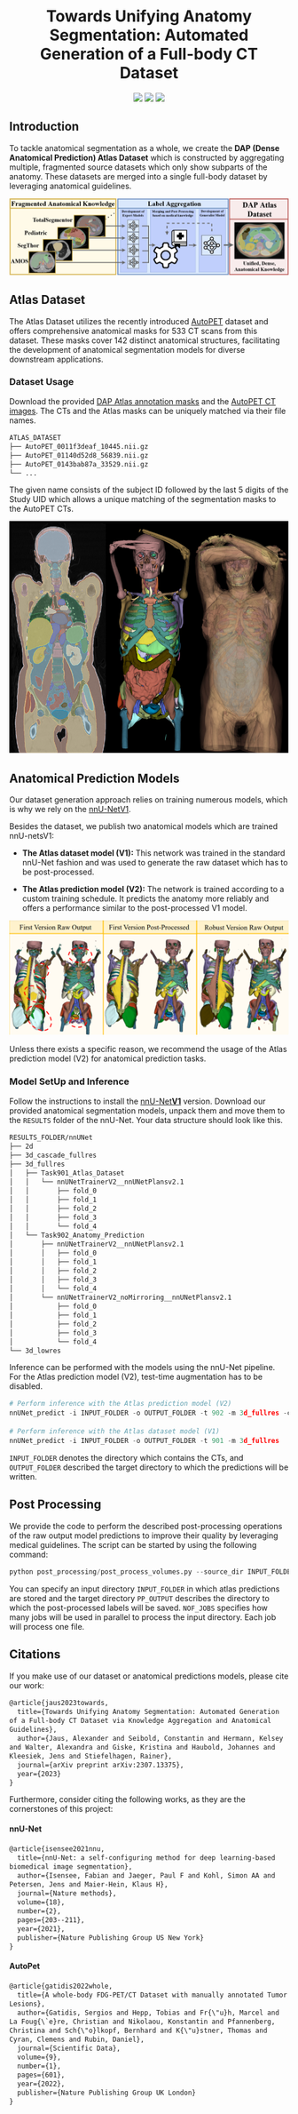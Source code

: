 <div align="center">

# Towards Unifying Anatomy Segmentation: Automated Generation of a Full-body CT Dataset

</div>

<p align="center">
<a href=https://arxiv.org/abs/2307.13375><img src="https://img.shields.io/badge/arxiv-2307.13375-orange?logo=arxiv&logoColor=white"/></a>
<a href="https://drive.google.com/drive/folders/1WIlvpeKAWNS99sFprkGKtNZkHm-3agLf?usp=sharing"><img src="https://img.shields.io/badge/GDrive-Models_&_Dataset-blue?logo=googledrive"/></a>
<a href="https://www.synapse.org/#!Synapse:syn52287632.1/datasets/"><img src="https://img.shields.io/badge/Synapse-Dataset-blue"/></a>
</p>

## Introduction
To tackle anatomical segmentation as a whole, we create the **DAP (Dense Anatomical Prediction) Atlas Dataset** which is constructed by aggregating multiple, fragmented source datasets which only show subparts of the anatomy. These datasets are merged into a single full-body dataset by leveraging anatomical guidelines. 

![Atlas_construction](figures/Atlas_construction.png)

## Atlas Dataset

The Atlas Dataset utilizes the recently introduced [AutoPET](https://wiki.cancerimagingarchive.net/pages/viewpage.action?pageId=93258287) dataset and offers comprehensive anatomical masks for 533 CT scans from this dataset. These masks cover 142 distinct anatomical structures, facilitating the development of anatomical segmentation models for diverse downstream applications.

### Dataset Usage
Download the provided [DAP Atlas annotation masks](https://drive.google.com/file/d/1ex0a9eQULLvKPDwijmijX2h49A-ockNy/view?usp=drive_link) and the [AutoPET CT images](https://wiki.cancerimagingarchive.net/pages/viewpage.action?pageId=93258287). The CTs and the Atlas masks can be uniquely matched via their file names.

```text
ATLAS_DATASET
├── AutoPET_0011f3deaf_10445.nii.gz
├── AutoPET_01140d52d8_56839.nii.gz
├── AutoPET_0143bab87a_33529.nii.gz
└── ...
```
The given name consists of the subject ID followed by the last 5 digits of the Study UID which allows a unique matching of the segmentation masks to the AutoPET CTs.

![Atlas_sample_image](figures/Atlas_sample.png)


## Anatomical Prediction Models
Our dataset generation approach relies on training numerous models, which is why we rely on the [nnU-NetV1](https://github.com/MIC-DKFZ/nnUNet/tree/nnunetv1).

Besides the dataset, we publish two anatomical models which are trained nnU-netsV1:
- **The Atlas dataset model (V1):** This network was trained in the standard nnU-Net fashion and was used to generate the raw dataset which has to be post-processed.

- **The Atlas prediction model (V2):** The network is trained according to a custom training schedule. It predicts the anatomy more reliably and offers a performance similar to the post-processed V1 model.

![Model_comparison](figures/Model_comparison.png)

Unless there exists a specific reason, we recommend the usage of the Atlas prediction model (V2) for anatomical prediction tasks.

### Model SetUp and Inference
Follow the instructions to install the [nnU-Net**V1**](https://github.com/MIC-DKFZ/nnUNet/tree/nnunetv1) version. Download our provided anatomical segmentation models, unpack them and move them to the `RESULTS` folder of the nnU-Net. Your data structure should look like this.

```text
RESULTS_FOLDER/nnUNet
├── 2d
├── 3d_cascade_fullres
├── 3d_fullres
│   ├── Task901_Atlas_Dataset
│   │   └── nnUNetTrainerV2__nnUNetPlansv2.1
│   │       ├── fold_0
│   │       ├── fold_1
│   │       ├── fold_2
│   │       ├── fold_3
│   │       └── fold_4
│   └── Task902_Anatomy_Prediction
│       ├── nnUNetTrainerV2__nnUNetPlansv2.1
│       │   ├── fold_0
│       │   ├── fold_1
│       │   ├── fold_2
│       │   ├── fold_3
│       │   └── fold_4
│       └── nnUNetTrainerV2_noMirroring__nnUNetPlansv2.1
│           ├── fold_0
│           ├── fold_1
│           ├── fold_2
│           ├── fold_3
│           └── fold_4
└── 3d_lowres

```
Inference can be performed with the models using the nnU-Net pipeline. For the Atlas prediction model (V2), test-time augmentation has to be disabled.

```python
# Perform inference with the Atlas prediction model (V2)
nnUNet_predict -i INPUT_FOLDER -o OUTPUT_FOLDER -t 902 -m 3d_fullres -chk model_latest -tr nnUNetTrainerV2_noMirroring --disable_tta

# Perform inference with the Atlas dataset model (V1)
nnUNet_predict -i INPUT_FOLDER -o OUTPUT_FOLDER -t 901 -m 3d_fullres 
```
`INPUT_FOLDER` denotes the directory which contains the CTs, and `OUTPUT_FOLDER` described the target directory to which the predictions will be written.
## Post Processing
We provide the code to perform the described post-processing operations of the raw output model predictions to improve their quality by leveraging medical guidelines. The script can be started by using the following command:

```python
python post_processing/post_process_volumes.py --source_dir INPUT_FOLDER --target_dir PP_OUTPUT --nof_jobs NOF_JOBS
```
You can specify an input directory `INPUT_FOLDER` in which atlas predictions are stored and the target directory `PP_OUTPUT` describes the directory to which the post-processed labels will be saved. `NOF_JOBS` specifies how many jobs will be used in parallel to process the input directory. Each job will process one file.

## Citations
If you make use of our dataset or anatomical predictions models, please cite our work:
```
@article{jaus2023towards,
  title={Towards Unifying Anatomy Segmentation: Automated Generation of a Full-body CT Dataset via Knowledge Aggregation and Anatomical Guidelines},
  author={Jaus, Alexander and Seibold, Constantin and Hermann, Kelsey and Walter, Alexandra and Giske, Kristina and Haubold, Johannes and Kleesiek, Jens and Stiefelhagen, Rainer},
  journal={arXiv preprint arXiv:2307.13375},
  year={2023}
}
```
Furthermore, consider citing the following works, as they are the cornerstones of this project:

#### nnU-Net 

```
@article{isensee2021nnu,
  title={nnU-Net: a self-configuring method for deep learning-based biomedical image segmentation},
  author={Isensee, Fabian and Jaeger, Paul F and Kohl, Simon AA and Petersen, Jens and Maier-Hein, Klaus H},
  journal={Nature methods},
  volume={18},
  number={2},
  pages={203--211},
  year={2021},
  publisher={Nature Publishing Group US New York}
}
```

#### AutoPet

```
@article{gatidis2022whole,
  title={A whole-body FDG-PET/CT Dataset with manually annotated Tumor Lesions},
  author={Gatidis, Sergios and Hepp, Tobias and Fr{\"u}h, Marcel and La Foug{\`e}re, Christian and Nikolaou, Konstantin and Pfannenberg, Christina and Sch{\"o}lkopf, Bernhard and K{\"u}stner, Thomas and Cyran, Clemens and Rubin, Daniel},
  journal={Scientific Data},
  volume={9},
  number={1},
  pages={601},
  year={2022},
  publisher={Nature Publishing Group UK London}
}
```